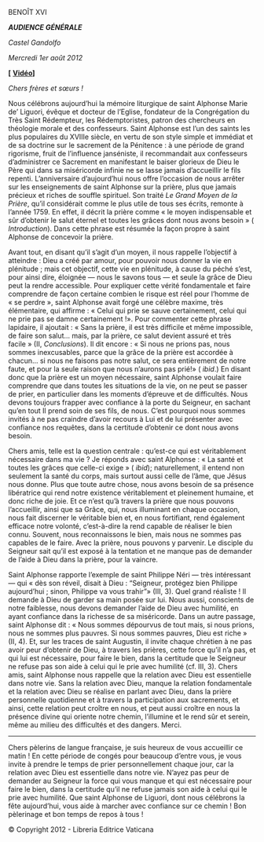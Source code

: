 BENOÎT XVI

***AUDIENCE GÉNÉRALE***

*Castel Gandolfo*

*Mercredi 1er août* *2012*

**[** **[Vidéo](http://player.rv.va/vaticanplayer.asp?language=it&tic=VA_GOQJ25E2)]**

*Chers frères et sœurs !*

Nous célébrons aujourd’hui la mémoire liturgique de saint Alphonse Marie de’ Liguori, évêque et docteur de l’Eglise, fondateur de la Congrégation du Très Saint Rédempteur, les Rédemptoristes, patron des chercheurs en théologie morale et des confesseurs. Saint Alphonse est l’un des saints les plus populaires du XVIIIe siècle, en vertu de son style simple et immédiat et de sa doctrine sur le sacrement de la Pénitence : à une période de grand rigorisme, fruit de l’influence janséniste, il recommandait aux confesseurs d’administrer ce Sacrement en manifestant le baiser glorieux de Dieu le Père qui dans sa miséricorde infinie ne se lasse jamais d’accueillir le fils repenti. L’anniversaire d’aujourd’hui nous offre l’occasion de nous arrêter sur les enseignements de saint Alphonse sur la prière, plus que jamais précieux et riches de souffle spirituel. Son traité *Le Grand Moyen de la Prière*, qu’il considérait comme le plus utile de tous ses écrits, remonte à l’année 1759. En effet, il décrit la prière comme « le moyen indispensable et sûr d’obtenir le salut éternel et toutes les grâces dont nous avons besoin » ( *Introduction*). Dans cette phrase est résumée la façon propre à saint Alphonse de concevoir la prière.

Avant tout, en disant qu’il s’agit d’un moyen, il nous rappelle l’objectif à atteindre : Dieu a créé par amour, pour pouvoir nous donner la vie en plénitude ; mais cet objectif, cette vie en plénitude, à cause du péché s’est, pour ainsi dire, éloignée — nous le savons tous — et seule la grâce de Dieu peut la rendre accessible. Pour expliquer cette vérité fondamentale et faire comprendre de façon certaine combien le risque est réel pour l’homme de « se perdre », saint Alphonse avait forgé une célèbre maxime, très élémentaire, qui affirme : « Celui qui prie se sauve certainement, celui qui ne prie pas se damne certainement !». Pour commenter cette phrase lapidaire, il ajoutait : « Sans la prière, il est très difficile et même impossible, de faire son salut... mais, par la prière, ce salut devient assuré et très facile » (II, *Conclusions*). Il dit encore : « Si nous ne prions pas, nous sommes inexcusables, parce que la grâce de la prière est accordée à chacun... si nous ne faisons pas notre salut, ce sera entièrement de notre faute, et pour la seule raison que nous n’aurons pas prié!» ( *ibid*.) En disant donc que la prière est un moyen nécessaire, saint Alphonse voulait faire comprendre que dans toutes les situations de la vie, on ne peut se passer de prier, en particulier dans les moments d’épreuve et de difficultés. Nous devons toujours frapper avec confiance à la porte du Seigneur, en sachant qu’en tout Il prend soin de ses fils, de nous. C’est pourquoi nous sommes invités à ne pas craindre d’avoir recours à Lui et de lui présenter avec confiance nos requêtes, dans la certitude d’obtenir ce dont nous avons besoin.

Chers amis, telle est la question centrale : qu’est-ce qui est véritablement nécessaire dans ma vie ? Je réponds avec saint Alphonse : « La santé et toutes les grâces que celle-ci exige » ( *ibid*); naturellement, il entend non seulement la santé du corps, mais surtout aussi celle de l’âme, que Jésus nous donne. Plus que toute autre chose, nous avons besoin de sa présence libératrice qui rend notre existence véritablement et pleinement humaine, et donc riche de joie. Et ce n’est qu’à travers la prière que nous pouvons l’accueillir, ainsi que sa Grâce, qui, nous illuminant en chaque occasion, nous fait discerner le véritable bien et, en nous fortifiant, rend également efficace notre volonté, c’est-à-dire la rend capable de réaliser le bien connu. Souvent, nous reconnaissons le bien, mais nous ne sommes pas capables de le faire. Avec la prière, nous pouvons y parvenir. Le disciple du Seigneur sait qu’il est exposé à la tentation et ne manque pas de demander de l’aide à Dieu dans la prière, pour la vaincre.

Saint Alphonse rapporte l’exemple de saint Philippe Néri — très intéressant — qui « dès son réveil, disait à Dieu : “Seigneur, protégez bien Philippe aujourd’hui ; sinon, Philippe va vous trahir”» (III, 3). Quel grand réaliste ! Il demande à Dieu de garder sa main posée sur lui. Nous aussi, conscients de notre faiblesse, nous devons demander l’aide de Dieu avec humilité, en ayant confiance dans la richesse de sa miséricorde. Dans un autre passage, saint Alphonse dit : « Nous sommes dépourvus de tout mais, si nous prions, nous ne sommes plus pauvres. Si nous sommes pauvres, Dieu est riche » (II, 4). Et, sur les traces de saint Augustin, il invite chaque chrétien à ne pas avoir peur d’obtenir de Dieu, à travers les prières, cette force qu’il n’a pas, et qui lui est nécessaire, pour faire le bien, dans la certitude que le Seigneur ne refuse pas son aide à celui qui le prie avec humilité (cf. III, 3). Chers amis, saint Alphonse nous rappelle que la relation avec Dieu est essentielle dans notre vie. Sans la relation avec Dieu, manque la relation fondamentale et la relation avec Dieu se réalise en parlant avec Dieu, dans la prière personnelle quotidienne et à travers la participation aux sacrements, et ainsi, cette relation peut croître en nous, et peut aussi croître en nous la présence divine qui oriente notre chemin, l’illumine et le rend sûr et serein, même au milieu des difficultés et des dangers. Merci.

* * *

Chers pèlerins de langue française, je suis heureux de vous accueillir ce matin ! En cette période de congés pour beaucoup d’entre vous, je vous invite à prendre le temps de prier personnellement chaque jour, car la relation avec Dieu est essentielle dans notre vie. N’ayez pas peur de demander au Seigneur la force qui vous manque et qui est nécessaire pour faire le bien, dans la certitude qu’il ne refuse jamais son aide à celui qui le prie avec humilité. Que saint Alphonse de Liguori, dont nous célébrons la fête aujourd’hui, vous aide à marcher avec confiance sur ce chemin ! Bon pèlerinage et bon temps de repos à tous !

© Copyright 2012 - Libreria Editrice Vaticana
